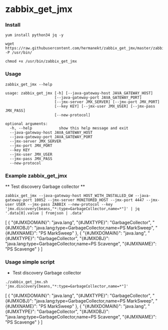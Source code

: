# zabbix_get_jmx

### Install
```
yum install python34 jq -y
```
```
wget https://raw.githubusercontent.com/hermanekt/zabbix_get_jmx/master/zabbix_get_jmx -P /usr/bin/
```
```
chmod +x /usr/bin/zabbix_get_jmx
```

### Usage
```
zabbix_get_jmx --help
```
```
usage: zabbix_get_jmx [-h] [--java-gateway-host JAVA_GATEWAY_HOST]
                      [--java-gateway-port JAVA_GATEWAY_PORT]
                      [--jmx-server JMX_SERVER] [--jmx-port JMX_PORT]
                      [--key KEY] [--jmx-user JMX_USER] [--jmx-pass JMX_PASS]
                      [--new-protocol]

optional arguments:
  -h, --help            show this help message and exit
  --java-gateway-host JAVA_GATEWAY_HOST
  --java-gateway-port JAVA_GATEWAY_PORT
  --jmx-server JMX_SERVER
  --jmx-port JMX_PORT
  --key KEY
  --jmx-user JMX_USER
  --jmx-pass JMX_PASS
  --new-protocol
```
### Example zabbix_get_jmx
** Test discovery Garbage collector **
```
zabbix_get_jmx --java-gateway-host HOST_WITH_INSTALLED_GW --java-gateway-port 10052 --jmx-server MONITORED_HOST --jmx-port 4447 --jmx-user USER --jmx-pass ZABBIX --new-protocol --key 'jmx.discovery[beans,"*:type=GarbageCollector,name=*"]' | jq '.data[0].value | fromjson | .data'
```
[
  {
    "{#JMXDOMAIN}": "java.lang",
    "{#JMXTYPE}": "GarbageCollector",
    "{#JMXOBJ}": "java.lang:type=GarbageCollector,name=PS MarkSweep",
    "{#JMXNAME}": "PS MarkSweep"
  },
  {
    "{#JMXDOMAIN}": "java.lang",
    "{#JMXTYPE}": "GarbageCollector",
    "{#JMXOBJ}": "java.lang:type=GarbageCollector,name=PS Scavenge",
    "{#JMXNAME}": "PS Scavenge"
  }
]


### Usage simple script
* Test discovery Garbage collector
```
./zabbix_get_jmx.sh 'jmx.discovery[beans,"*:type=GarbageCollector,name=*"]'
```
[
  {
    "{#JMXDOMAIN}": "java.lang",
    "{#JMXTYPE}": "GarbageCollector",
    "{#JMXOBJ}": "java.lang:type=GarbageCollector,name=PS MarkSweep",
    "{#JMXNAME}": "PS MarkSweep"
  },
  {
    "{#JMXDOMAIN}": "java.lang",
    "{#JMXTYPE}": "GarbageCollector",
    "{#JMXOBJ}": "java.lang:type=GarbageCollector,name=PS Scavenge",
    "{#JMXNAME}": "PS Scavenge"
  }
]
